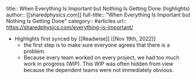 title:: When Everything Is Important but Nothing Is Getting Done (highlights)
author:: [[sharedphysics.com]]
full-title:: "When Everything Is Important but Nothing Is Getting Done"
category:: #articles
url:: https://sharedphysics.com/everything-is-important/

- Highlights first synced by [[Readwise]] [[Nov 19th, 2022]]
	- the first step is to make sure everyone agrees that there is a problem.
	- Because every team worked on every project, we had too much work in progress (WIP). This WIP was often hidden from view because the dependent teams were not immediately obvious.
